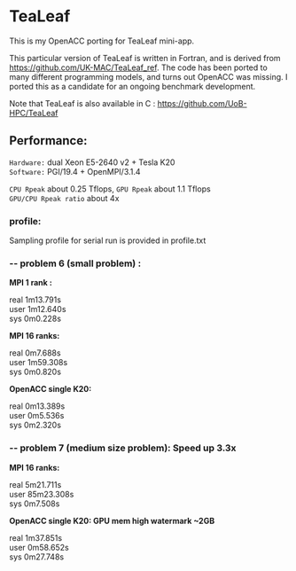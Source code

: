 # TeaLeaf
This is my OpenACC porting for TeaLeaf mini-app.   

This particular version of TeaLeaf is written in Fortran, 
and is derived from https://github.com/UK-MAC/TeaLeaf_ref.
The code has been ported to many different programming models, and turns out OpenACC was missing. 
I ported this as a candidate for an ongoing benchmark development.  


Note that TeaLeaf is also available in C : https://github.com/UoB-HPC/TeaLeaf  


## Performance: 

`Hardware:`   dual Xeon E5-2640 v2 + Tesla K20   <br/>
`Software:`   PGI/19.4 + OpenMPI/3.1.4      <br/>

`CPU Rpeak` about 0.25 Tflops,  `GPU Rpeak` about 1.1 Tflops   <br/>
`GPU/CPU Rpeak ratio` about 4x

### profile: 

Sampling profile for serial run is provided in profile.txt

### -- problem 6 (small problem) : 

**MPI 1 rank :**   

real	1m13.791s   <br/>
user	1m12.640s    <br/>
sys	0m0.228s      <br/>

**MPI 16 ranks:**      

real	0m7.688s   <br/>
user	1m59.308s   <br/>
sys	0m0.820s   <br/>

**OpenACC single K20:** 

real	0m13.389s    <br/>
user	0m5.536s   <br/>
sys	0m2.320s   <br/>


### -- problem 7 (medium size problem):   Speed up 3.3x  

**MPI 16 ranks:**  

real	5m21.711s    <br/>
user	85m23.308s   <br/>
sys	0m7.508s   <br/>


**OpenACC single K20: GPU mem high watermark ~2GB**  

real	1m37.851s    <br/>
user	0m58.652s    <br/>
sys	0m27.748s    <br/> 

